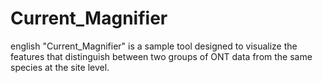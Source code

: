 # Current_Magnifier
english  "Current_Magnifier" is a sample tool designed to visualize the features that distinguish between two groups of ONT data from the same species at the site level.
